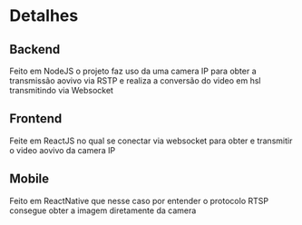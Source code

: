 # Detalhes

## Backend
Feito em NodeJS o projeto faz uso da uma camera IP para obter a transmissão aovivo via RSTP e realiza a conversão do video em hsl transmitindo via Websocket

## Frontend
Feite em ReactJS no qual se conectar via websocket para obter e transmitir o video aovivo da camera IP

## Mobile
Feito em ReactNative que nesse caso por entender o protocolo RTSP consegue obter a imagem diretamente da camera